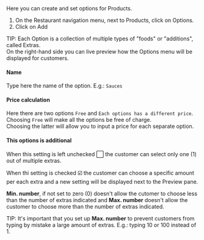 <div class="alert alert-info" role="alert">
Here you can create and set options for Products.
</div>

1. On the Restaurant navigation menu, next to <span class="badge badge-primary"> <i class="fa fa-database"></i> Products</span>, click on <span class="badge badge-primary"> <i class="fa fa-sliders"></i> Options</span>.
2. Click on <span class="badge badge-success"> <i class="fa fa-plus"></i> Add</span>

<span class="badge badge-primary">TIP:</span>
Each Option is a collection of multiple types of "foods" or "additions", called Extras.  
On the right-hand side you can live preview how the Options menu will be displayed for customers.

#### Name
Type here the name of the option. E.g.: `Sauces`

#### Price calculation
Here there are two options `Free` and `Each options has a different price`. Choosing `Free` will make all the options be free of charge.  
Choosing the latter will allow you to input a price for each separate option.

#### This options is additional
When this setting is left unchecked ⬜️ the customer can select only one (1) out of multiple extras.  

When thi setting is checked ☑️ the customer can choose a specific amount per each extra and a new setting will be displayed next to the Preview pane.

**Min. number**, if not set to zero (0) doesn't allow the cutomer to choose less than the number of extras indicated and **Max. number** doesn't allow the customer to choose more than the number of extras indicated.

<span class="badge badge-primary">TIP:</span><span> It's important that you set up <strong>Max. number</strong> to prevent customers from typing by mistake a large amount of extras. E.g.: typing 10 or 100 instead of 1.</span>

